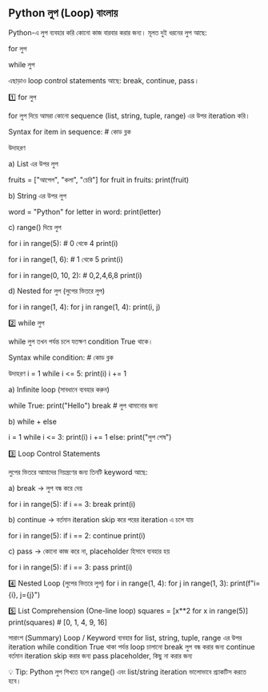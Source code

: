 ## Python লুপ (Loop) বাংলায়

Python-এ লুপ ব্যবহার করি কোনো কাজ বারবার করার জন্য। মূলত দুই ধরনের লুপ আছে:

for লুপ

while লুপ

এছাড়াও loop control statements আছে: break, continue, pass।

1️⃣ for লুপ

for লুপ দিয়ে আমরা কোনো sequence (list, string, tuple, range) এর উপর iteration করি।

Syntax
for item in sequence:
    # কোড ব্লক

উদাহরণ

a) List এর উপর লুপ

fruits = ["আপেল", "কলা", "চেরি"]
for fruit in fruits:
    print(fruit)


b) String এর উপর লুপ

word = "Python"
for letter in word:
    print(letter)


c) range() দিয়ে লুপ

for i in range(5):  # 0 থেকে 4
    print(i)

for i in range(1, 6):  # 1 থেকে 5
    print(i)

for i in range(0, 10, 2):  # 0,2,4,6,8
    print(i)


d) Nested for লুপ (লুপের ভিতরে লুপ)

for i in range(1, 4):
    for j in range(1, 4):
        print(i, j)

2️⃣ while লুপ

while লুপ তখন পর্যন্ত চলে যতক্ষণ condition True থাকে।

Syntax
while condition:
    # কোড ব্লক

উদাহরণ
i = 1
while i <= 5:
    print(i)
    i += 1


a) Infinite loop (সাবধানে ব্যবহার করুন)

while True:
    print("Hello")
    break  # লুপ থামানোর জন্য


b) while + else

i = 1
while i <= 3:
    print(i)
    i += 1
else:
    print("লুপ শেষ")

3️⃣ Loop Control Statements

লুপের ভিতরে আমাদের নিয়ন্ত্রণের জন্য তিনটি keyword আছে:

a) break → লুপ বন্ধ করে দেয়

for i in range(5):
    if i == 3:
        break
    print(i)


b) continue → বর্তমান iteration skip করে পরের iteration এ চলে যায়

for i in range(5):
    if i == 2:
        continue
    print(i)


c) pass → কোনো কাজ করে না, placeholder হিসাবে ব্যবহার হয়

for i in range(5):
    if i == 3:
        pass
    print(i)

4️⃣ Nested Loop (লুপের ভিতরে লুপ)
for i in range(1, 4):
    for j in range(1, 3):
        print(f"i={i}, j={j}")

5️⃣ List Comprehension (One-line loop)
squares = [x**2 for x in range(5)]
print(squares)  # [0, 1, 4, 9, 16]

সারাংশ (Summary)
Loop / Keyword	ব্যবহার
for	list, string, tuple, range এর উপর iteration
while	condition True থাকা পর্যন্ত loop চালানো
break	লুপ বন্ধ করার জন্য
continue	বর্তমান iteration skip করার জন্য
pass	placeholder, কিছু না করার জন্য

💡 Tip: Python লুপ শিখতে হলে range() এবং list/string iteration ভালোভাবে প্র্যাকটিস করতে হবে।